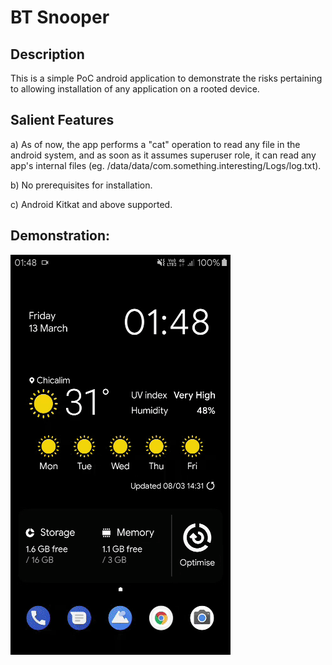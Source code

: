 <h1>BT Snooper</h1>

<h2>Description</h2>
This is a simple PoC android application to demonstrate the risks pertaining to allowing installation of any application on a rooted device.

<h2>Salient Features</h2>
a) As of now, the app performs a "cat" operation to read any file in the android system, and as soon as it assumes superuser role,   
it can read any app's internal files (eg. /data/data/com.something.interesting/Logs/log.txt).  


b) No prerequisites for installation.   

c) Android Kitkat and above supported.  

<h2>Demonstration:</h2>

![Alt Text](https://github.com/bhaskar-codes-121/BT-Snooper/blob/master/demo.gif)
